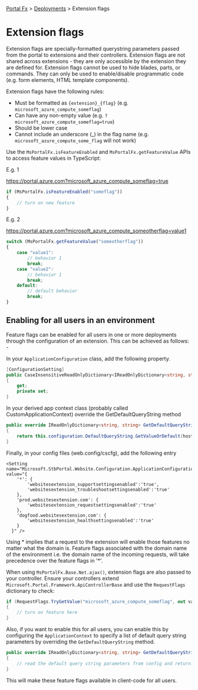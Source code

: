 
[Portal Fx](/documentation/sections/portalfx) > [Deployments](/documentation/sections/portalfx#deploy) > Extension flags

# Extension flags

Extension flags are specially-formatted querystring parameters passed from the portal to extensions and their controllers. Extension flags are not shared across extensions - they are only accessible by the extension they are defined for. Extension flags cannot be used to hide blades, parts, or commands. They can only be used to enable/disable programmatic code (e.g. form elements, HTML template components).

Extension flags have the following rules:

* Must be formatted as `{extension}_{flag}` (e.g. `microsoft_azure_compute_someflag`)
* Can have any non-empty value (e.g. `?microsoft_azure_compute_someflag=true`)
* Should be lower case
* Cannot include an underscore (_) in the flag name (e.g. `microsoft_azure_compute_some_flag` will not work)

Use the `MsPortalFx.isFeatureEnabled` and  `MsPortalFx.getFeatureValue` APIs to access feature values in TypeScript:

E.g. 1

https://portal.azure.com?microsoft_azure_compute_someflag=true

```ts
if (MsPortalFx.isFeatureEnabled("someflag"))
{
    // turn on new feature
}
```

E.g. 2

https://portal.azure.com?microsoft_azure_compute_someotherflag=value1

```ts
switch (MsPortalFx.getFeatureValue("someotherflag"))
{
    case "value1":
        // behavior 1
        break;
    case "value2":
        // behavior 1
        break;
    default:
        // default behavior
        break;
}
```

## Enabling for all users in an environment
Feature flags can be enabled for all users in one or more deployments through the configuration of an extension. This can be achieved as follows: -

In your `ApplicationConfiguration` class, add the following property.

```cs
[ConfigurationSetting]
public CaseInsensitiveReadOnlyDictionary<IReadOnlyDictionary<string, string>> DefaultQueryString
{
    get;
    private set;
}
```

In your derived app context class (probably called CustomApplicationContext) override the GetDefaultQueryString method


```cs
public override IReadOnlyDictionary<string, string> GetDefaultQueryString(string host)
{
    return this.configuration.DefaultQueryString.GetValueOrDefault(host);
}
```

Finally, in your config files (web.config/cscfg), add the following entry
```
<Setting name="Microsoft.StbPortal.Website.Configuration.ApplicationConfiguration.DefaultQueryString" value="{
    '*': {
        'websitesextension_supportsettingsenabled':'true',
        'websitesextension_troubleshootsettingsenabled':'true'
    },
    'prod.websitesextension.com': {
        'websitesextension_requestsettingsenabled':'true'
    },
    'dogfood.websitesextension.com': {
        'websitesextension_healthsettingsenabled':'true'
    }
  }" />
```

Using * implies that a request to the extension will enable those features no matter what the domain is.
Feature flags associated with the domain name of the environment i.e. the domain name of the incoming requests, will take precedence over the feature flags in '*'.


When using `MsPortalFx.Base.Net.ajax()`, extension flags are also passed to your controller. Ensure your controllers extend `Microsoft.Portal.Framework.ApiControllerBase` and use the `RequestFlags` dictionary to check:

```cs
if (RequestFlags.TryGetValue("microsoft_azure_compute_someflag", out value) && value == "true")
{
    // turn on feature here
}
```

Also, if you want to enable this for all users, you can enable this by configuring the `ApplicationContext` to specify a list of default query string parameters by overriding the `GetDefaultQueryString` method.

```cs
public override IReadOnlyDictionary<string, string> GetDefaultQueryString(string host)
{
    // read the default query string parameters from config and return.
}
```

This will make these feature flags available in client-code for all users.
